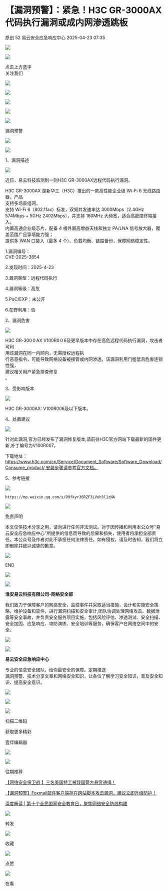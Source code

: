 #  【漏洞预警】：紧急！H3C GR-3000AX代码执行漏洞或成内网渗透跳板   
原创 52  易云安全应急响应中心   2025-04-23 07:35  
  
![](https://mmbiz.qpic.cn/mmbiz_gif/jh6wChayy6pEMf8LaFbbghgd6kFhmZMMueZicicT5DSwjSPKaP4H588pe8gicbA6HP78PlEibv3S9gWyG0zLjAdy6Q/640?wx_fmt=gif "")  
  
![](https://mmbiz.qpic.cn/mmbiz_png/gTsGxaRgdp1Kh6Wcmqs25jdAibYsX5kmOEgsHx491y0WjJIRcePKo7utxtjKgO291jw6RgsCcM8ib8iaicoFNX7eoA/640?wx_fmt=png "")  
  
点击上方蓝字  
关注我们  
  
![](https://mmbiz.qpic.cn/mmbiz_png/e3fsAtee7NfvV03bALWicIRC9ONMxfVtp8MLLJ6p9R4BSGXMI5acslsX4nJenqKG3rFc3aJSSJ7sCzkNoLvic4sg/640?wx_fmt=png "")  
  
  
![](https://mmbiz.qpic.cn/mmbiz_gif/5X70R0fF5e4FFPleNdVv2RxYjmxzubcw17k8wUxRibtd4IKlJPX9WicaDn7OGIH4UN9rYpia9Dgzm5JJ48V8reOyg/640?wx_fmt=gif "")  
  
  
  
![](https://mmbiz.qpic.cn/sz_mmbiz_png/gMiabmiaticAtTVS0RD8icXq59ZN22GjKvOyYG2n7ODNVP12fgz7aiaAiaJiaqobEUMmEgECGM9NJB63fLicTesgsCm3icg/640?wx_fmt=png&from=appmsg "")  
  
  
![](https://mmbiz.qpic.cn/mmbiz_png/xufCTymBicsiciatQaIFEfGAbOTvMBuiaswvYicsJIx1Mfq5JGWLzL1NibxJ8lJVI8JTJXCp3NGOF0xX2iavDcCPbIpdA/640?wx_fmt=png "")  
  
![](https://mmbiz.qpic.cn/mmbiz_png/BV0ictYJptb0uC1vhWtPz1TYt5eWmZHymCg8tg0wXYWzYIYcS9z2Ric98RtttspEjXocTlOuciblr2iaQkliaxJInfw/640?wx_fmt=png "")  
  
  
  
漏洞预警  
  
![](https://mmbiz.qpic.cn/mmbiz_png/M5Df0SpicpuTgoRpOzcK6u0eich9iaaaTG4IkeqIqRCfJsxXHsd8w5Bv2qicjibKXcWDviaBvAdEvWdxsu4Vw4jXGpfQ/640?wx_fmt=png "")  
  
![](https://mmbiz.qpic.cn/mmbiz_png/9VfBEZAAlCdiaLkskRWZia0oSibVNXA6EzFFebibptK3guAvdNZ6azxPz4aoKFdDgIqXYnsq920h6tcDbnjjBH83lg/640?wx_fmt=png "")  
  
  
1、漏洞描述  
  
  
![](https://mmbiz.qpic.cn/mmbiz_png/Gib2Yy5m2znEEuxecMNQ27OZwmdicvRkvicctYibNH30S4dYH0cS4dwmAl81AmSvJiaic8wudohwcRSPfUK6c6oeN0Yw/640?wx_fmt=png "")  
  
近日，易云科技监测到一则H3C GR-3000AX远程代码执行漏洞。  
  
H3C GR-3000AX 是新华三（H3C）推出的一款高性能企业级 Wi-Fi 6 无线路由器。产品  
支持多场景组网，  
支持 Wi-Fi 6（802.11ax）标准，双频并发速率达 3000Mbps（2.4GHz 574Mbps + 5GHz 2402Mbps），并支持 160MHz 大频宽，适合高密度终端接入。  
内置高通企业级芯片，配备 4 根外置高增益天线和独立 PA/LNA 信号放大器，覆盖范围广且穿墙能力强；  
提供多 WAN 口接入（最多 4 个）、负载均衡、链路备份，保障网络稳定性。  
  
1.漏洞编号：  
CVE-2025-3854  
  
2.发现时间：2025-4-23  
  
3.漏洞类型：远程代码执行  
  
4.漏洞等级：高危  
  
5.PoC/EXP：未公开  
  
6.在野利用：否  
  
2、漏洞危害  
  
  
![](https://mmbiz.qpic.cn/mmbiz_png/Gib2Yy5m2znEEuxecMNQ27OZwmdicvRkvicctYibNH30S4dYH0cS4dwmAl81AmSvJiaic8wudohwcRSPfUK6c6oeN0Yw/640?wx_fmt=png "")  
  
H3C GR-300０AX V100R0０6及更早版本中存在高危远程代码执行漏洞，攻击者可利  
用该漏洞在同一内网内，无需授权远程执  
行恶意指令，可能导致网络设备被接管或内网渗透。该漏洞利用门槛低且危害连锁性强，  
建议相关用户紧急排查修复  
。  
  
3、受影响版本  
  
  
![](https://mmbiz.qpic.cn/mmbiz_png/Gib2Yy5m2znEEuxecMNQ27OZwmdicvRkvicctYibNH30S4dYH0cS4dwmAl81AmSvJiaic8wudohwcRSPfUK6c6oeN0Yw/640?wx_fmt=png "")  
  
H3C GR-3000AX: V100R006及以下版本。     
  
4、处置建议  
  
  
![](https://mmbiz.qpic.cn/mmbiz_png/Gib2Yy5m2znEEuxecMNQ27OZwmdicvRkvicctYibNH30S4dYH0cS4dwmAl81AmSvJiaic8wudohwcRSPfUK6c6oeN0Yw/640?wx_fmt=png "")  
  
针对此漏洞,官方已经发布了漏洞修复版本,请前往H3C官方网站下载最新的固件更新,补丁编号为V100R007。  
  
下载地址：https://www.h3c.com/cn/Service/Document_Software/Software_Download/Consume_product/,安装步骤请参考官方文档。  
  
5、参考链接  
  
  
![](https://mmbiz.qpic.cn/mmbiz_png/Gib2Yy5m2znEEuxecMNQ27OZwmdicvRkvicctYibNH30S4dYH0cS4dwmAl81AmSvJiaic8wudohwcRSPfUK6c6oeN0Yw/640?wx_fmt=png "")  
  
```
https://mp.weixin.qq.com/s/D9fkyr36RZF3LVoh3l1zNA
```  
  
  
  
![](https://mmbiz.qpic.cn/sz_mmbiz_gif/Gjzq8xnQKEV0l6dDbjlSQv0HZ8EvGaTPQxhVdg1v07h5gy6vSlnjEBAQTgZPvjyzH9yAlRlkraemufMwgr2A6w/640?from=appmsg&wx_fmt=gif "")  
  
  
免责声明  
  
本文仅供技术分享之用，请勿进行任何非法测试。对于因传播和利用本公众号"易云安全应急响应中心"所提供的信息而导致的后果和损失，使用者将承担全部责任。本公众号及作者对此不承担任何法律责任。如有侵权，请及时告知，我们将立即删除并致以诚挚的歉意。  
  
  
  
  
![](https://mmbiz.qpic.cn/mmbiz_png/Gib2Yy5m2znEEuxecMNQ27OZwmdicvRkvictVWdVVfMA9mb2auhgAL5yLwm0icpkbsKI5t6c70ibw9yFTF9Psw0vAoA/640?wx_fmt=png "")  
  
END  
  
![](https://mmbiz.qpic.cn/mmbiz_png/mj9AGZCb1794ic7m1GChnu5strxcIIHSz63SYez7xYvLy0HL3ichHt3oyhX2ghYKibKic3kDxIs0DyBfJLDdOqxJBA/640?wx_fmt=png "")  
  
  
  
![](https://mmbiz.qpic.cn/mmbiz_png/6aVaON9Kibf6qHRdibQTh7Bic33HXRicZowtjiavqOsjjNTNWNtssMJtfSYn6uT1PgnaWWnMlSPevI96XXRdM4tibYqQ/640?wx_fmt=other&tp=webp&wxfrom=5&wx_lazy=1&wx_co=1 "")  
  
**淮安易云科技有限公司-****网络安全部******  
  
我们致力于保障客户的网络安全，监控事件并采取适当措施，设计和实施安全策略，维护设备和软件，进行漏洞扫描和安全审计,团队协调处理网络攻击、数据泄露等安全事故，并负责安全服务项目实施，包括风险评估、渗透测试、安全扫描、安全加固、应急响应、攻防演练、安全培训等服务，确保客户在网络空间中的安全。  
  
![](https://mmbiz.qpic.cn/mmbiz_png/US10Gcd0tQHDte6ZzXiclrYUTCQHiak0k38kaD0O6NSfpyrRicr2rspyQicXCp6I4iagSbNbaKt2IiboYfRyUpnDZrtQ/640?wx_fmt=other&tp=webp&wxfrom=5&wx_lazy=1&wx_co=1 "")  
  
  
  
![](https://mmbiz.qpic.cn/mmbiz_png/6aVaON9Kibf6qHRdibQTh7Bic33HXRicZowtjiavqOsjjNTNWNtssMJtfSYn6uT1PgnaWWnMlSPevI96XXRdM4tibYqQ/640?wx_fmt=other&tp=webp&wxfrom=5&wx_lazy=1&wx_co=1 "")  
  
**易云安全应急响应中心**  
  
专业的信息安全团队，给你最安全的保障。定期推送  
漏洞预警、技术分享文章和网络安全知识，让各位了解学习安全知识，普及安全知识、提高安全意识。  
  
![](https://mmbiz.qpic.cn/mmbiz_png/US10Gcd0tQHDte6ZzXiclrYUTCQHiak0k38kaD0O6NSfpyrRicr2rspyQicXCp6I4iagSbNbaKt2IiboYfRyUpnDZrtQ/640?wx_fmt=other&tp=webp&wxfrom=5&wx_lazy=1&wx_co=1 "")  
  
  
  
![](https://mmbiz.qpic.cn/mmbiz_gif/dTxkmqQ6SznicxdpxUKbBLoJzSlpvNfyfeGn8PIB1Wx5kSbhECECnibDwEYfQrkyyjQibSo1zMUX5sJo4KzcibF9GQ/640?wx_fmt=gif "")  
  
![](https://mmbiz.qpic.cn/mmbiz_png/b96CibCt70iaacU9xqCuIQia8mZiaTMod2IN9AChx36cA68kz5OEIiafWY2ntLy087rDibJJtdhx6ewb2ico3hc2hl3HA/640?wx_fmt=png "")  
  
扫描二维码  
  
获取更多精彩  
  
壹伴编辑器  
  
![](https://mmbiz.qpic.cn/sz_mmbiz_jpg/gMiabmiaticAtSia0prnfkWIj7vlIkbFPGibN2sUrBbqFSpgHDHhz9s0ic6smsEy0Dae8bnOUPibYNuuj4gwOyqjiac9ow/640?wx_fmt=jpeg "")  
  
  
![](https://mmbiz.qpic.cn/mmbiz_png/b96CibCt70iaacU9xqCuIQia8mZiaTMod2INniajhTc48WZfuY7PCw9UA4DKrNZOicLsdP89LD2hpwGoI3umV1WxrkNw/640?wx_fmt=png "")  
  
  
往期推荐  
  
  
  
[【网络安全保卫战 】三名美国特工被我国警方悬赏通缉！](https://mp.weixin.qq.com/s?__biz=MzkyNDcwMTAwNw==&mid=2247534855&idx=1&sn=69d0e58c0425e64d2a9a1a5696fe48e1&scene=21#wechat_redirect)  
  
  
[【漏洞预警】Foxmail邮件客户端存在跨站脚本攻击漏洞，建议立即升级防护！](https://mp.weixin.qq.com/s?__biz=MzkyNDcwMTAwNw==&mid=2247534828&idx=1&sn=e9c2cc00e07c9dbaf6239c626a8a4abc&scene=21#wechat_redirect)  
  
  
[深度解读 | 第十个全民国家安全教育日，聚焦网络安全防线构建](https://mp.weixin.qq.com/s?__biz=MzkyNDcwMTAwNw==&mid=2247534846&idx=1&sn=ee00075a712ea2304e597157416e6a0b&scene=21#wechat_redirect)  
  
  
![](https://mmbiz.qpic.cn/mmbiz_png/iaic181R2RnYicpic6GbdiazMpqiaIrCaa2fbjKHtn8kiayKGGBeW0icqgpfzNqmibShxqsn2DMDggpaxnKjrY1sCWZXWng/640?wx_fmt=png "")  
  
转发  
  
![](https://mmbiz.qpic.cn/mmbiz_png/ItKicuUNQ9EMVAsW4tKUASR3dbCFrBib4ibY05IeDzhxf9b1KMxjzLaukAYt0NfYLchE5eibmaSHibiamfT9wDQibytww/640?wx_fmt=png "")  
  
收藏  
  
![](https://mmbiz.qpic.cn/mmbiz_png/jwUk1NOJTytvIJd6VYGIIp4cA0qNKtMv7tAziatxhK4whicjTxAPklWUEfjejWvRbEbJjKDoRhZpUaPaEibpFYbcQ/640?wx_fmt=png "")  
  
点赞  
  
![](https://mmbiz.qpic.cn/mmbiz_png/K2CMDET8V6nLGsmoNxVfZytJuZzowIia6LuVg70JTa2jGiaozMwyvhG9eKOKVa5rzaj1QOgfPm4a2lsEJ7GN7zCQ/640?wx_fmt=png "")  
  
在看  
  

